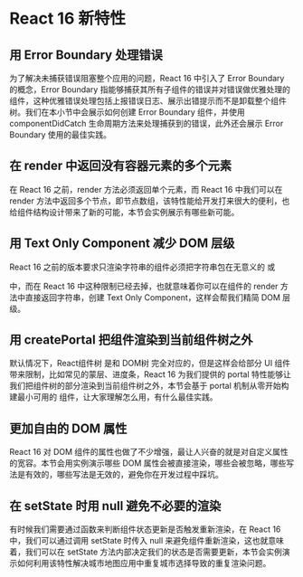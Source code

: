 # React 16 新特性

## 用 Error Boundary 处理错误

为了解决未捕获错误阻塞整个应用的问题，React 16 中引入了 Error Boundary 的概念，Error Boundary 指能够捕获其所有子组件的错误并对错误做优雅处理的组件，这种优雅错误处理包括上报错误日志、展示出错提示而不是卸载整个组件树。我们在本小节中会展示如何创建 Error Boundary 组件，并使用 componentDidCatch 生命周期方法来处理捕获到的错误，此外还会展示 Error Boundary 使用的最佳实践。

## 在 render 中返回没有容器元素的多个元素

在 React 16 之前，render 方法必须返回单个元素，而 React 16 中我们可以在 render 方法中返回多个节点，即节点数组，该特性能给开发打来很大的便利，也给组件结构设计带来了新的可能，本节会实例展示有哪些新可能。

## 用 Text Only Component 减少 DOM 层级

React 16 之前的版本要求只渲染字符串的组件必须把字符串包在无意义的 <span> 或 <div> 中，而在 React 16 中这种限制已经去掉，也就意味着你可以在组件的 render 方法中直接返回字符串，创建 Text Only Component，这样会帮我们精简 DOM 层级。

## 用 createPortal 把组件渲染到当前组件树之外

默认情况下，React组件树 是和 DOM树 完全对应的，但是这样会给部分 UI 组件带来限制，比如常见的蒙层、进度条，React 16 为我们提供的 portal 特性能够让我们把组件树的部分渲染到当前组件树之外，本节会基于 portal 机制从零开始构建最小可用的 <Overlay/> 组件，让大家理解怎么用，有什么最佳实践。

## 更加自由的 DOM 属性

React 16 对 DOM 组件的属性也做了不少增强，最让人兴奋的就是对自定义属性的宽容。本节会用实例演示哪些 DOM 属性会被直接渲染，哪些会被忽略，哪些写法是有效的，哪些写法是无效的，避免你在开发过程中踩坑。

## 在 setState 时用 null 避免不必要的渲染

有时候我们需要通过函数来判断组件状态更新是否触发重新渲染，在 React 16 中，我们可以通过调用 setState 时传入 null 来避免组件重新渲染，这也就意味着，我们可以在 setState 方法内部决定我们的状态是否需要更新，本节会实例演示如何利用该特性解决城市地图应用中重复城市选择导致的重复渲染问题。